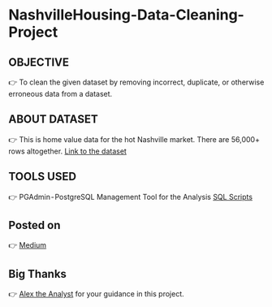 # NashvilleHousing-Data-Cleaning-Project

## OBJECTIVE
👉 To clean the given dataset by removing incorrect, duplicate, or otherwise erroneous data from a dataset.
## ABOUT DATASET

👉 This is home value data for the hot Nashville market. There are 56,000+ rows altogether.
  [Link to the dataset](https://github.com/korharleen/NashvilleHousing-Data-Cleaning-Project/blob/main/Nashville%20Housing%20Data%20for%20Data%20Cleaning.xlsx)
  
## TOOLS USED
👉 PGAdmin - PostgreSQL Management Tool for the Analysis 
    [SQL Scripts](https://github.com/korharleen/NashvilleHousing-Data-Cleaning-Project/blob/main/Nashiville.sql)

## Posted on 
👉 [Medium](https://medium.com/p/1b04e94ceecb/edit)

## Big Thanks 
👉 [Alex the Analyst](https://www.youtube.com/c/AlexTheAnalyst) for your guidance in this project.
